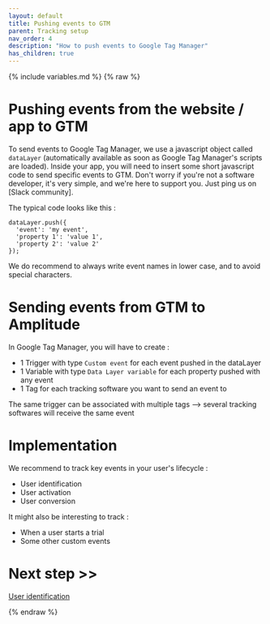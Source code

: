 ```yaml
---
layout: default
title: Pushing events to GTM
parent: Tracking setup
nav_order: 4
description: "How to push events to Google Tag Manager"
has_children: true
---
```

{% include variables.md %}
{% raw %}

# Pushing events from the website / app to GTM

To send events to Google Tag Manager, we use a javascript object called ``dataLayer`` (automatically available as soon as Google Tag Manager's scripts are loaded).
Inside your app, you will need to insert some short javascript code to send specific events to GTM. Don't worry if you're not a software developer, it's very simple, and we're here to support you. Just ping us on [Slack community].

The typical code looks like this :
````
dataLayer.push({
  'event': 'my event',
  'property 1': 'value 1',
  'property 2': 'value 2'
});
````

We do recommend to always write event names in lower case, and to avoid special characters.

# Sending events from GTM to Amplitude

In Google Tag Manager, you will have to create :
* 1 Trigger with type ``Custom event`` for each event pushed in the dataLayer
* 1 Variable with type ``Data Layer variable`` for each property pushed with any event
* 1 Tag for each tracking software you want to send an event to

The same trigger can be associated with multiple tags --> several tracking softwares will receive the same event

# Implementation

We recommend to track key events in your user's lifecycle :
* User identification
* User activation
* User conversion

It might also be interesting to track :
* When a user starts a trial
* Some other custom events

# Next step >>

[User identification](/pages/GTM/Events/Identification)

{% endraw %}

